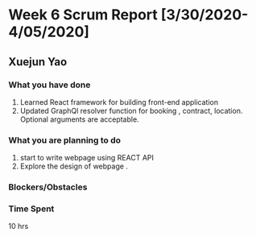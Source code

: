 # Week 6 Scrum Report [3/30/2020-4/05/2020] 

## Xuejun Yao

### What you have done
1. Learned React framework for building front-end application
2. Updated GraphQl resolver function for booking , contract, location. Optional 
   arguments are acceptable.
### What you are planning to do
1. start to write webpage using REACT API
2. Explore the design of webpage .

### Blockers/Obstacles


### Time Spent
10 hrs